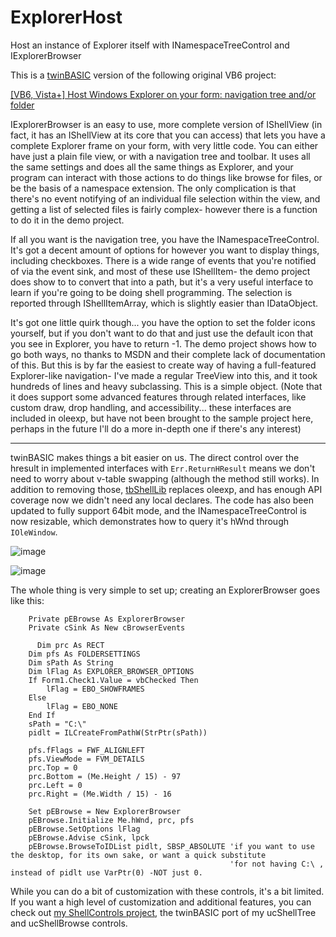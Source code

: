 # ExplorerHost
Host an instance of Explorer itself with INamespaceTreeControl and IExplorerBrowser

This is a [twinBASIC](https://github.com/twinbasic/twinbasic) version of the following original VB6 project:

[[VB6, Vista+] Host Windows Explorer on your form: navigation tree and/or folder](https://www.vbforums.com/showthread.php?798633-VB6-Vista-Host-Windows-Explorer-on-your-form-navigation-tree-and-or-folder)

IExplorerBrowser is an easy to use, more complete version of IShellView (in fact, it has an IShellView at its core that you can access) that lets you have a complete Explorer frame on your form, with very little code. You can either have just a plain file view, or with a navigation tree and toolbar. It uses all the same settings and does all the same things as Explorer, and your program can interact with those actions to do things like browse for files, or be the basis of a namespace extension.
The only complication is that there's no event notifying of an individual file selection within the view, and getting a list of selected files is fairly complex- however there is a function to do it in the demo project.

If all you want is the navigation tree, you have the INamespaceTreeControl. It's got a decent amount of options for however you want to display things, including checkboxes. There is a wide range of events that you're notified of via the event sink, and most of these use IShellItem- the demo project does show to to convert that into a path, but it's a very useful interface to learn if you're going to be doing shell programming. The selection is reported through IShellItemArray, which is slightly easier than IDataObject.

It's got one little quirk though... you have the option to set the folder icons yourself, but if you don't want to do that and just use the default icon that you see in Explorer, you have to return -1. The demo project shows how to go both ways, no thanks to MSDN and their complete lack of documentation of this.
But this is by far the easiest to create way of having a full-featured Explorer-like navigation- I've made a regular TreeView into this, and it took hundreds of lines and heavy subclassing. This is a simple object. (Note that it does support some advanced features through related interfaces, like custom draw, drop handling, and accessibility... these interfaces are included in oleexp, but have not been brought to the sample project here, perhaps in the future I'll do a more in-depth one if there's any interest)

---

twinBASIC makes things a bit easier on us. The direct control over the hresult in implemented interfaces with `Err.ReturnHResult` means we don't need to worry about v-table swapping (although the method still works). In addition to removing those, [tbShellLib](https://github.com/fafalone/tbShellLib) replaces oleexp, and has enough API coverage now we didn't need any local declares. The code has also been updated to fully support 64bit mode, and the INamespaceTreeControl is now resizable, which demonstrates how to query it's hWnd through `IOleWindow`. 

![image](https://user-images.githubusercontent.com/7834493/226088561-45767132-0abd-4763-a632-b2f7cb9c1d19.png)

![image](https://user-images.githubusercontent.com/7834493/226088596-fafda860-6834-4f30-b718-2d4f7ac413fc.png)

The whole thing is very simple to set up; creating an ExplorerBrowser goes like this:

```
    Private pEBrowse As ExplorerBrowser
    Private cSink As New cBrowserEvents
    
      Dim prc As RECT
    Dim pfs As FOLDERSETTINGS
    Dim sPath As String
    Dim lFlag As EXPLORER_BROWSER_OPTIONS
    If Form1.Check1.Value = vbChecked Then
        lFlag = EBO_SHOWFRAMES
    Else
        lFlag = EBO_NONE
    End If
    sPath = "C:\"
    pidlt = ILCreateFromPathW(StrPtr(sPath))
    
    pfs.fFlags = FWF_ALIGNLEFT
    pfs.ViewMode = FVM_DETAILS
    prc.Top = 0
    prc.Bottom = (Me.Height / 15) - 97
    prc.Left = 0
    prc.Right = (Me.Width / 15) - 16
    
    Set pEBrowse = New ExplorerBrowser
    pEBrowse.Initialize Me.hWnd, prc, pfs
    pEBrowse.SetOptions lFlag
    pEBrowse.Advise cSink, lpck
    pEBrowse.BrowseToIDList pidlt, SBSP_ABSOLUTE 'if you want to use the desktop, for its own sake, or want a quick substitute
                                                 'for not having C:\ , instead of pidlt use VarPtr(0) -NOT just 0.
```


While you can do a bit of customization with these controls, it's a bit limited. If you want a high level of customization and additional features, you can check out [my ShellControls project](https://github.com/fafalone/ShellControls), the twinBASIC port of my ucShellTree and ucShellBrowse controls.
    
